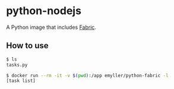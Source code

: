 # python-nodejs

A Python image that includes [Fabric](http://www.fabfile.org/).


## How to use

```sh
$ ls
tasks.py

$ docker run --rm -it -v $(pwd):/app emyller/python-fabric -l
[task list]
```
